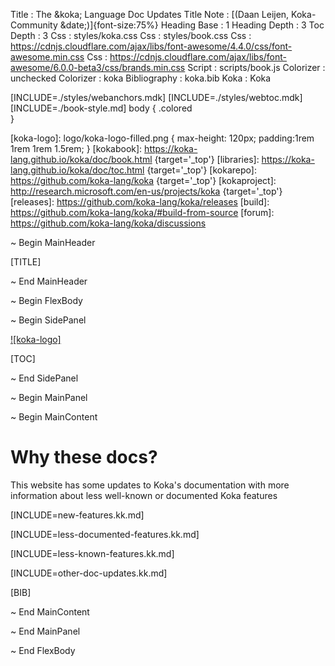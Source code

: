 
Title         : The &koka; Language Doc Updates
Title Note    : [(Daan Leijen, Koka-Community &date;)]{font-size:75%}
Heading Base  : 1
Heading Depth : 3
Toc Depth     : 3
Css           : styles/koka.css
Css           : styles/book.css
Css           : https://cdnjs.cloudflare.com/ajax/libs/font-awesome/4.4.0/css/font-awesome.min.css
Css           : https://cdnjs.cloudflare.com/ajax/libs/font-awesome/6.0.0-beta3/css/brands.min.css
Script        : scripts/book.js
Colorizer     : unchecked
Colorizer     : koka
Bibliography  : koka.bib
Koka          : Koka

[INCLUDE=./styles/webanchors.mdk]
[INCLUDE=./styles/webtoc.mdk]
[INCLUDE=./book-style.md]
body {
  .colored  
}

[koka-logo]: logo/koka-logo-filled.png { max-height: 120px; padding:1rem 1rem 1rem 1.5rem; }
[kokabook]: https://koka-lang.github.io/koka/doc/book.html  {target='_top'}
[libraries]: https://koka-lang.github.io/koka/doc/toc.html {target='_top'}
[kokarepo]: https://github.com/koka-lang/koka {target='_top'}
[kokaproject]: http://research.microsoft.com/en-us/projects/koka {target='_top'}
[releases]: https://github.com/koka-lang/koka/releases
[build]: https://github.com/koka-lang/koka/#build-from-source
[forum]: https://github.com/koka-lang/koka/discussions


~ Begin MainHeader

[TITLE]

~ End MainHeader

~ Begin FlexBody

~ Begin SidePanel

[![koka-logo]](https://github.com/koka-lang/koka)

[TOC]

~ End SidePanel

~ Begin MainPanel

~ Begin MainContent

# Why these docs?

This website has some updates to Koka's documentation with more information about less well-known or documented Koka features

[INCLUDE=new-features.kk.md]

[INCLUDE=less-documented-features.kk.md]

[INCLUDE=less-known-features.kk.md]

[INCLUDE=other-doc-updates.kk.md]


[BIB]

~ End MainContent

~ End MainPanel

~ End FlexBody
